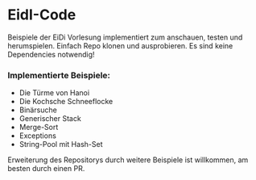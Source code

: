 # EidI-Code

Beispiele der EiDi Vorlesung implementiert zum anschauen, testen und herumspielen. Einfach Repo klonen und ausprobieren. Es sind keine Dependencies notwendig!

### Implementierte Beispiele:

- Die Türme von Hanoi
- Die Kochsche Schneeflocke
- Binärsuche
- Generischer Stack
- Merge-Sort
- Exceptions
- String-Pool mit Hash-Set

Erweiterung des Repositorys durch weitere Beispiele ist willkommen, am besten durch einen PR.